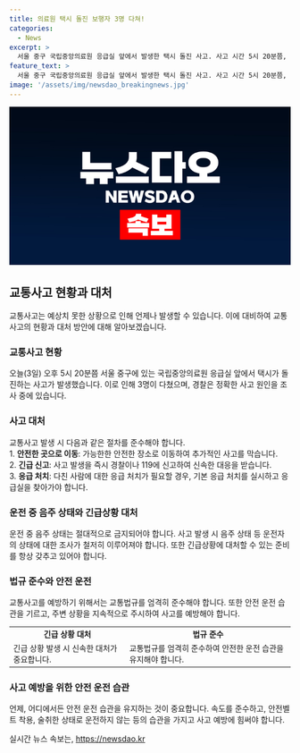 ```yaml
---
title: 의료원 택시 돌진 보행자 3명 다쳐!
categories:
  - News
excerpt: >
  서울 중구 국립중앙의료원 응급실 앞에서 발생한 택시 돌진 사고. 사고 시간 5시 20분쯤, 3명 다친 것으로 파악. 택시 후진 중 구급차 충돌, 다른 차량과 충돌. 다친 3명 중 1명은 병원 이송, 회복 중. 경찰, 운전자 음주 상태 아니라 밝히고 사고 원인 조사 중. 현장 상황 및 사고 원인에 대한 자세한 소식 YTN에서 전합니다.
feature_text: >
  서울 중구 국립중앙의료원 응급실 앞에서 발생한 택시 돌진 사고. 사고 시간 5시 20분쯤, 3명 다친 것으로 파악. 택시 후진 중 구급차 충돌, 다른 차량과 충돌. 다친 3명 중 1명은 병원 이송, 회복 중. 경찰, 운전자 음주 상태 아니라 밝히고 사고 원인 조사 중. 현장 상황 및 사고 원인에 대한 자세한 소식 YTN에서 전합니다.
image: '/assets/img/newsdao_breakingnews.jpg'
---
```


<p><img src="/assets/img/newsdao_breakingnews.jpg" alt="cryptoinkorea 속보" /></p>

<h2 data-ke-size="size26">교통사고 현황과 대처</h2>

<p data-ke-size="size16">교통사고는 예상치 못한 상황으로 인해 언제나 발생할 수 있습니다. 이에 대비하여 교통사고의 현황과 대처 방안에 대해 알아보겠습니다.</p>

<h3>교통사고 현황</h3>

<p data-ke-size="size16">오늘(3일) 오후 5시 20분쯤 서울 중구에 있는 국립중앙의료원 응급실 앞에서 택시가 돌진하는 사고가 발생했습니다. 이로 인해 3명이 다쳤으며, 경찰은 정확한 사고 원인을 조사 중에 있습니다.</p>

<h3>사고 대처</h3>

<p data-ke-size="size16">교통사고 발생 시 다음과 같은 절차를 준수해야 합니다. <br />
1. <b>안전한 곳으로 이동</b>: 가능한한 안전한 장소로 이동하여 추가적인 사고를 막습니다.<br />
2. <b>긴급 신고</b>: 사고 발생을 즉시 경찰이나 119에 신고하여 신속한 대응을 받습니다.<br />
3. <b>응급 처치</b>: 다친 사람에 대한 응급 처치가 필요할 경우, 기본 응급 처치를 실시하고 응급실을 찾아가야 합니다.</p>

<h3>운전 중 음주 상태와 긴급상황 대처</h3>

<p data-ke-size="size16">운전 중 음주 상태는 절대적으로 금지되어야 합니다. 사고 발생 시 음주 상태 등 운전자의 상태에 대한 조사가 철저히 이루어져야 합니다. 또한 긴급상황에 대처할 수 있는 준비를 항상 갖추고 있어야 합니다.</p>

<h3>법규 준수와 안전 운전</h3>

<p data-ke-size="size16">교통사고를 예방하기 위해서는 교통법규를 엄격히 준수해야 합니다. 또한 안전 운전 습관을 기르고, 주변 상황을 지속적으로 주시하여 사고를 예방해야 합니다.</p>

<table>
  <tbody>
    <tr>
      <td style="text-align: center; height: 17px;"><b>긴급 상황 대처</b></td>
      <td style="text-align: center; height: 17px;"><b>법규 준수</b></td>
    </tr>
    <tr>
      <td>긴급 상황 발생 시 신속한 대처가 중요합니다.</td>
      <td>교통법규를 엄격히 준수하여 안전한 운전 습관을 유지해야 합니다.</td>
    </tr>
  </tbody>
</table>

<h3>사고 예방을 위한 안전 운전 습관</h3>

<p data-ke-size="size16">언제, 어디에서든 안전 운전 습관을 유지하는 것이 중요합니다. 속도를 준수하고, 안전벨트 착용, 술취한 상태로 운전하지 않는 등의 습관을 가지고 사고 예방에 힘써야 합니다.</p>
실시간 뉴스 속보는, <a href="https://newsdao.kr" rel="dofollow">https://newsdao.kr</a>


